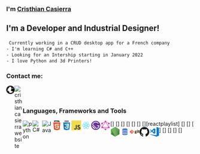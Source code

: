 ### I'm [Cristhian Casierra][website]

## I'm a Developer and Industrial Designer!
     Currently working in a CRUD desktop app for a French company 
    - I'm learning C# and C++
    - Looking for an Intership starting in January 2022
    - I love Python and 3d Printers!

### Contact me:

[<img align="left" alt="cristhian casierra website" width="22px" src="https://raw.githubusercontent.com/iconic/open-iconic/master/svg/globe.svg" />][website]

[<img align="left" alt="cristhian casierra website" width="22px" src="https://cdn.jsdelivr.net/npm/simple-icons@v3/icons/linkedin.svg" />][linkedIn]

<br />
<br />

### Languages, Frameworks and Tools


[<img align="left" alt="python" width="26px" src="https://upload.wikimedia.org/wikipedia/commons/c/c3/Python-logo-notext.svg" />]
[<img align="left" alt="C#" width="26px" src="https://www.avenga.com/wp-content/uploads/2020/11/C-Sharp-1920x1080.png" />]
[<img align="left" alt="Java" width="26px" src="https://upload.wikimedia.org/wikipedia/fr/2/2e/Java_Logo.svg" />]
[<img align="left" alt="HTML5" width="26px" src="https://raw.githubusercontent.com/github/explore/80688e429a7d4ef2fca1e82350fe8e3517d3494d/topics/html/html.png" />]
[<img align="left" alt="CSS3" width="26px" src="https://raw.githubusercontent.com/github/explore/80688e429a7d4ef2fca1e82350fe8e3517d3494d/topics/css/css.png" />]
[<img align="left" alt="JavaScript" width="26px" src="https://raw.githubusercontent.com/github/explore/80688e429a7d4ef2fca1e82350fe8e3517d3494d/topics/javascript/javascript.png" />]
[<img align="left" alt="React" width="26px" src="https://raw.githubusercontent.com/github/explore/80688e429a7d4ef2fca1e82350fe8e3517d3494d/topics/react/react.png" />][reactplaylist]
[<img align="left" alt="Gatsby" width="26px" src="https://raw.githubusercontent.com/github/explore/e94815998e4e0713912fed477a1f346ec04c3da2/topics/gatsby/gatsby.png" />]
[<img align="left" alt="GraphQL" width="26px" src="https://raw.githubusercontent.com/github/explore/80688e429a7d4ef2fca1e82350fe8e3517d3494d/topics/graphql/graphql.png" />]
[<img align="left" alt="Node.js" width="26px" src="https://raw.githubusercontent.com/github/explore/80688e429a7d4ef2fca1e82350fe8e3517d3494d/topics/nodejs/nodejs.png" />]
[<img align="left" alt="SQL" width="26px" src="https://raw.githubusercontent.com/github/explore/80688e429a7d4ef2fca1e82350fe8e3517d3494d/topics/sql/sql.png" />]
[<img align="left" alt="Git" width="26px" src="https://raw.githubusercontent.com/github/explore/80688e429a7d4ef2fca1e82350fe8e3517d3494d/topics/git/git.png" />]
[<img align="left" alt="GitHub" width="26px" src="https://raw.githubusercontent.com/github/explore/78df643247d429f6cc873026c0622819ad797942/topics/github/github.png" />]
[<img align="left" alt="Visual Studio Code" width="26px" src="https://raw.githubusercontent.com/github/explore/80688e429a7d4ef2fca1e82350fe8e3517d3494d/topics/visual-studio-code/visual-studio-code.png" />]




[website]: https://cristhiancasierra.fr/
[linkedIn]: https://www.linkedin.com/in/cristhiancasierra/



